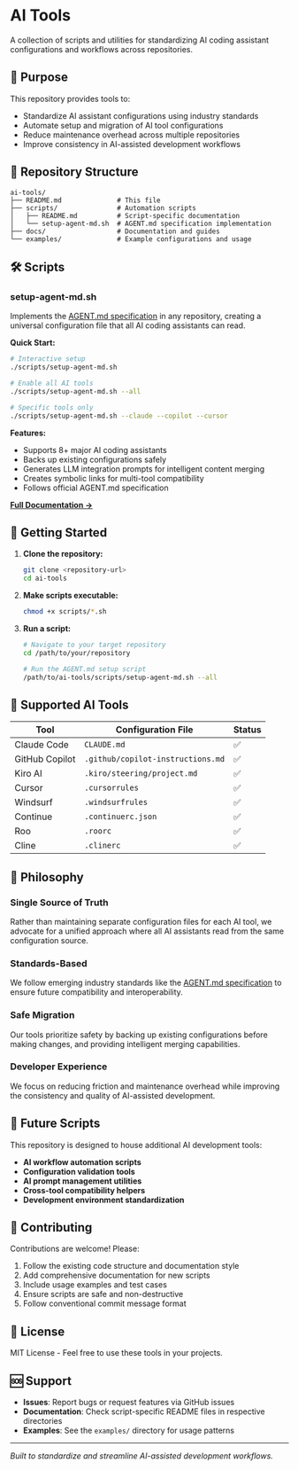 # AI Tools

A collection of scripts and utilities for standardizing AI coding assistant configurations and workflows across repositories.

## 🎯 Purpose

This repository provides tools to:
- Standardize AI assistant configurations using industry standards
- Automate setup and migration of AI tool configurations
- Reduce maintenance overhead across multiple repositories
- Improve consistency in AI-assisted development workflows

## 📁 Repository Structure

```
ai-tools/
├── README.md              # This file
├── scripts/               # Automation scripts
│   ├── README.md          # Script-specific documentation
│   └── setup-agent-md.sh  # AGENT.md specification implementation
├── docs/                  # Documentation and guides
└── examples/              # Example configurations and usage
```

## 🛠️ Scripts

### setup-agent-md.sh

Implements the [AGENT.md specification](https://ampcode.com/AGENT.md) in any repository, creating a universal configuration file that all AI coding assistants can read.

**Quick Start:**
```bash
# Interactive setup
./scripts/setup-agent-md.sh

# Enable all AI tools
./scripts/setup-agent-md.sh --all

# Specific tools only
./scripts/setup-agent-md.sh --claude --copilot --cursor
```

**Features:**
- Supports 8+ major AI coding assistants
- Backs up existing configurations safely
- Generates LLM integration prompts for intelligent content merging
- Creates symbolic links for multi-tool compatibility
- Follows official AGENT.md specification

[**Full Documentation →**](scripts/README.md)

## 🚀 Getting Started

1. **Clone the repository:**
   ```bash
   git clone <repository-url>
   cd ai-tools
   ```

2. **Make scripts executable:**
   ```bash
   chmod +x scripts/*.sh
   ```

3. **Run a script:**
   ```bash
   # Navigate to your target repository
   cd /path/to/your/repository
   
   # Run the AGENT.md setup script
   /path/to/ai-tools/scripts/setup-agent-md.sh --all
   ```

## 📖 Supported AI Tools

| Tool | Configuration File | Status |
|------|-------------------|--------|
| Claude Code | `CLAUDE.md` | ✅ |
| GitHub Copilot | `.github/copilot-instructions.md` | ✅ |
| Kiro AI | `.kiro/steering/project.md` | ✅ |
| Cursor | `.cursorrules` | ✅ |
| Windsurf | `.windsurfrules` | ✅ |
| Continue | `.continuerc.json` | ✅ |
| Roo | `.roorc` | ✅ |
| Cline | `.clinerc` | ✅ |

## 🎨 Philosophy

### Single Source of Truth
Rather than maintaining separate configuration files for each AI tool, we advocate for a unified approach where all AI assistants read from the same configuration source.

### Standards-Based
We follow emerging industry standards like the [AGENT.md specification](https://ampcode.com/AGENT.md) to ensure future compatibility and interoperability.

### Safe Migration
Our tools prioritize safety by backing up existing configurations before making changes, and providing intelligent merging capabilities.

### Developer Experience
We focus on reducing friction and maintenance overhead while improving the consistency and quality of AI-assisted development.

## 🔮 Future Scripts

This repository is designed to house additional AI development tools:

- **AI workflow automation scripts**
- **Configuration validation tools**
- **AI prompt management utilities**
- **Cross-tool compatibility helpers**
- **Development environment standardization**

## 🤝 Contributing

Contributions are welcome! Please:

1. Follow the existing code structure and documentation style
2. Add comprehensive documentation for new scripts
3. Include usage examples and test cases
4. Ensure scripts are safe and non-destructive
5. Follow conventional commit message format

## 📄 License

MIT License - Feel free to use these tools in your projects.

## 🆘 Support

- **Issues**: Report bugs or request features via GitHub issues
- **Documentation**: Check script-specific README files in respective directories
- **Examples**: See the `examples/` directory for usage patterns

---

*Built to standardize and streamline AI-assisted development workflows.*